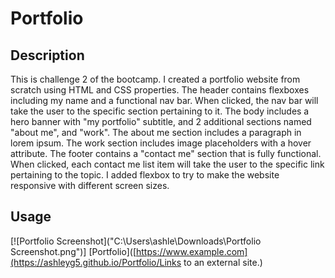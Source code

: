# Portfolio
 
 ## Description
 
 This is challenge 2 of the bootcamp. I created a portfolio website from scratch using HTML and CSS properties. The header contains flexboxes including my name and a functional nav bar. When clicked, the nav bar will take the user to the specific section pertaining to it. The body includes a hero banner with "my portfolio" subtitle, and 2 additional sections named "about me", and "work". The about me section includes a paragraph in lorem ipsum. The work section includes image placeholders with a hover attribute. The footer contains a "contact me" section that is fully functional. When clicked, each contact me list item will take the user to the specific link pertaining to the topic. I added flexbox to try to make the website responsive with different screen sizes. 
 
 ## Usage
 [![Portfolio Screenshot]("C:\Users\ashle\Downloads\Portfolio Screenshot.png")]
 [Portfolio]([https://www.example.com](https://ashleyg5.github.io/Portfolio/Links to an external site.)
